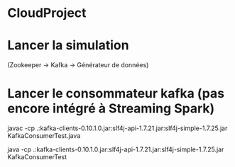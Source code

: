 # CloudProject


# Lancer la simulation
(Zookeeper -> Kafka -> Générateur de données)

# Lancer le consommateur kafka (pas encore intégré à Streaming Spark)
javac -cp .:kafka-clients-0.10.1.0.jar:slf4j-api-1.7.21.jar:slf4j-simple-1.7.25.jar KafkaConsumerTest.java <br />

java -cp .:kafka-clients-0.10.1.0.jar:slf4j-api-1.7.21.jar:slf4j-simple-1.7.25.jar KafkaConsumerTest
